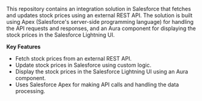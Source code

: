 This repository contains an integration solution in Salesforce that fetches and updates stock prices using an external REST API.
The solution is built using Apex (Salesforce's server-side programming language) for handling the API requests and responses, and an Aura component for displaying the stock prices in the Salesforce Lightning UI.

**Key Features**
* Fetch stock prices from an external REST API.
* Update stock prices in Salesforce using custom logic.
* Display the stock prices in the Salesforce Lightning UI using an Aura component.
* Uses Salesforce Apex for making API calls and handling the data processing.
